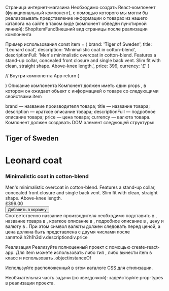 Страница интернет-магазина
Необходимо создать React-компонент (функциональный компонент), с помощью которого мы могли бы реализовывать представление информации о товарах из нашего каталога на сайте в таком виде (компонент обведён пунктирной линией): ShopItemFuncВнешний вид страницы после реализации компонента

Пример использования
const item = {
  brand: 'Tiger of Sweden',
  title: 'Leonard coat',
  description: 'Minimalistic coat in cotton-blend',
  descriptionFull: 'Men\'s minimalistic overcoat in cotton-blend. Features a stand-up collar, concealed front closure and single back vent. Slim fit with clean, straight shape. Above-knee length.',
  price: 399,
  currency: '£'
}

// Внутри компонента App
return (
  <div className="container">
    <div className="background-element">
    </div>
    <div className="highlight-window">
      <div className='highlight-overlay'></div>
    </div>
    <div className="window">
      <ShopItemFunc item={item} />
    </div>
  </div>
)
Описание компонента
Компонент должен иметь один props , в котором он ожидает объект с информацией о товаре со следующими свойствами:item

brand — название производителя товара;
title — название товара;
description — краткое описание товара;
descriptionFull — подробное описание товара;
price — цена товара;
currency — валюта товара.
Компонент должен создавать DOM элемент следующей структуры:

<div class="main-content">
  <h2>Tiger of Sweden</h2>
  <h1>Leonard coat</h1>
  <h3>Minimalistic coat in cotton-blend</h3>
  <div class="description">
    Men's minimalistic overcoat in cotton-blend. Features a stand-up collar, concealed front closure and single back vent. Slim fit with clean, straight shape. Above-knee length.
  </div>
  <div class="highlight-window mobile"><div class="highlight-overlay"></div></div>
  <div class="divider"></div>
  <div class="purchase-info">
    <div class="price">£399.00</div>
    <button>Добавить в корзину</button>
  </div>
</div>
Соответственно название производителя необходимо подставить в , название товара в , краткое описание в , подробное описание в , цену и валюту в . При этом символ валюты должен следовать перед ценой, а цена должна быть представлена с двумя числами после запятой.h2h1h3div.descriptiondiv.price

Реализация
Реализуйте полноценный проект с помощью create-react-app. Для item можете использовать либо тип , либо вынести item в класс и использовать .objectinstanceOf

Используйте расположенный в этом каталоге CSS для стилизации.

Необязательная часть задачи (со звездочкой): задействуйте prop-types в реализации проекта.
